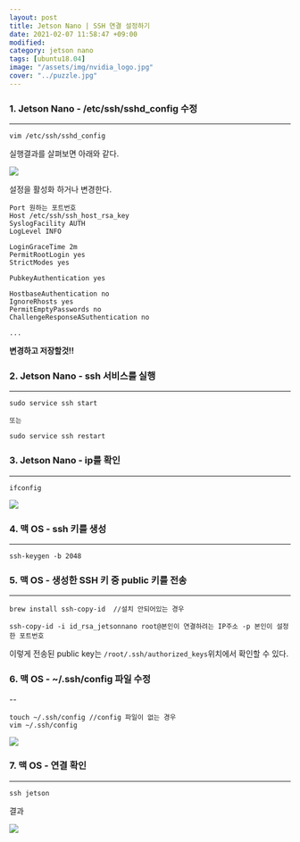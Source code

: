 ```yaml
---
layout: post
title: Jetson Nano | SSH 연결 설정하기
date: 2021-02-07 11:58:47 +09:00
modified: 
category: jetson nano
tags: [ubuntu18.04]
image: "/assets/img/nvidia_logo.jpg"
cover: "../puzzle.jpg"
---
```


### 1. Jetson Nano - /etc/ssh/sshd_config 수정
---
```
vim /etc/ssh/sshd_config
```

실행결과를 살펴보면 아래와 같다.  

![](https://krispedia.github.io/assets/images/jetsonnano_ssh_1.jpg)

설정을 활성화 하거나 변경한다.  

```
Port 원하는 포트번호 
Host /etc/ssh/ssh_host_rsa_key
SyslogFacility AUTH
LogLevel INFO

LoginGraceTime 2m
PermitRootLogin yes
StrictModes yes

PubkeyAuthentication yes

HostbaseAuthentication no
IgnoreRhosts yes
PermitEmptyPasswords no
ChallengeResponseASuthentication no

...
```

**변경하고 저장할것!!**  

### 2. Jetson Nano - ssh 서비스를 실행
---
```
sudo service ssh start 

또는 

sudo service ssh restart
```

### 3. Jetson Nano - ip를 확인
---
```
ifconfig
```

![](https://krispedia.github.io/assets/images/jetsonnano_ssh_2.jpg)

### 4. 맥 OS - ssh 키를 생성
---
```
ssh-keygen -b 2048
```

### 5. 맥 OS - 생성한 SSH 키 중 public 키를 전송
---
```
brew install ssh-copy-id  //설치 안되어있는 경우 

ssh-copy-id -i id_rsa_jetsonnano root@본인이 연결하려는 IP주소 -p 본인이 설정한 포트번호
```

이렇게 전송된 public key는 `/root/.ssh/authorized_keys`위치에서 확인할 수 있다.  

### 6. 맥 OS - ~/.ssh/config 파일 수정
--
```
touch ~/.ssh/config //config 파일이 없는 경우 
vim ~/.ssh/config
```

![](https://krispedia.github.io/assets/images/jetsonnano_ssh_3.jpg)

### 7. 맥 OS - 연결 확인 
---
```
ssh jetson
```

결과  

![](https://krispedia.github.io/assets/images/jetsonnano_ssh_4.jpg)